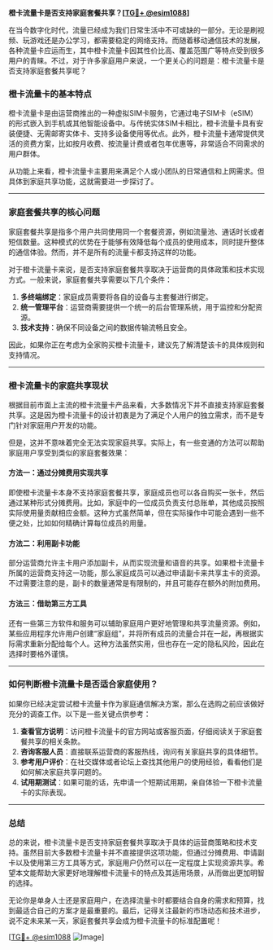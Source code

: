 **橙卡流量卡是否支持家庭套餐共享？[[TG💪+ @esim1088](https://t.me/s/esim1088)]**

在当今数字化时代，流量已经成为我们日常生活中不可或缺的一部分。无论是刷视频、玩游戏还是办公学习，都需要稳定的网络支持。而随着移动通信技术的发展，各种流量卡应运而生，其中橙卡流量卡因其性价比高、覆盖范围广等特点受到很多用户的青睐。不过，对于许多家庭用户来说，一个更关心的问题是：橙卡流量卡是否支持家庭套餐共享呢？

### 橙卡流量卡的基本特点

橙卡流量卡是由运营商推出的一种虚拟SIM卡服务，它通过电子SIM卡（eSIM）的形式嵌入到手机或其他智能设备中。与传统实体SIM卡相比，橙卡流量卡具有安装便捷、无需邮寄实体卡、支持多设备使用等优点。此外，橙卡流量卡通常提供灵活的资费方案，比如按月收费、按流量计费或者包年优惠等，非常适合不同需求的用户群体。

从功能上来看，橙卡流量卡主要用来满足个人或小团队的日常通信和上网需求。但具体到家庭共享功能，这就需要进一步探讨了。

---

### 家庭套餐共享的核心问题

家庭套餐共享是指多个用户共同使用同一个套餐资源，例如流量池、通话时长或者短信数量。这种模式的优势在于能够有效降低每个成员的使用成本，同时提升整体的通信体验。然而，并不是所有的流量卡都支持这样的功能。

对于橙卡流量卡来说，是否支持家庭套餐共享取决于运营商的具体政策和技术实现方式。一般来说，家庭套餐共享需要以下几个条件：

1. **多终端绑定**：家庭成员需要将各自的设备与主套餐进行绑定。
2. **统一管理平台**：运营商需要提供一个统一的后台管理系统，用于监控和分配资源。
3. **技术支持**：确保不同设备之间的数据传输流畅且安全。

因此，如果你正在考虑为全家购买橙卡流量卡，建议先了解清楚该卡的具体规则和支持情况。

---

### 橙卡流量卡的家庭共享现状

根据目前市面上主流的橙卡流量卡产品来看，大多数情况下并不直接支持家庭套餐共享。这是因为橙卡流量卡的设计初衷是为了满足个人用户的独立需求，而不是专门针对家庭用户开发的功能。

但是，这并不意味着完全无法实现家庭共享。实际上，有一些变通的方法可以帮助家庭用户享受到类似的家庭套餐效果：

#### 方法一：通过分摊费用实现共享
即使橙卡流量卡本身不支持家庭套餐共享，家庭成员也可以各自购买一张卡，然后通过某种形式分摊费用。比如，家庭中的一位成员负责支付总账单，其他成员按照实际使用量贡献相应金额。这种方式虽然简单，但在实际操作中可能会遇到一些不便之处，比如如何精确计算每位成员的用量。

#### 方法二：利用副卡功能
部分运营商允许主卡用户添加副卡，从而实现流量和语音的共享。如果橙卡流量卡所属的运营商支持这一功能，那么家庭成员可以通过申请副卡来共享主卡的资源。不过需要注意的是，副卡的数量通常是有限制的，并且可能存在额外的附加费用。

#### 方法三：借助第三方工具
还有一些第三方软件和服务可以辅助家庭用户更好地管理和共享流量资源。例如，某些应用程序允许用户创建“家庭组”，并将所有成员的流量合并在一起，再根据实际需求重新分配给每个人。这种方法虽然实用，但也存在一定的隐私风险，因此在选择时要格外谨慎。

---

### 如何判断橙卡流量卡是否适合家庭使用？

如果你已经决定尝试橙卡流量卡作为家庭通信解决方案，那么在选购之前应该做好充分的调查工作。以下是一些关键点供参考：

1. **查看官方说明**：访问橙卡流量卡的官方网站或客服页面，仔细阅读关于家庭套餐共享的相关条款。
2. **咨询客服人员**：直接联系运营商的客服热线，询问有关家庭共享的具体细节。
3. **参考用户评价**：在社交媒体或者论坛上查找其他用户的使用经验，看看他们是如何解决家庭共享问题的。
4. **试用期测试**：如果可能的话，先申请一个短期试用期，亲自体验一下橙卡流量卡的实际表现。

---

### 总结

总的来说，橙卡流量卡是否支持家庭套餐共享取决于具体的运营商策略和技术支持。虽然目前大多数橙卡流量卡并不直接提供这项功能，但通过分摊费用、申请副卡以及使用第三方工具等方式，家庭用户仍然可以在一定程度上实现资源共享。希望本文能帮助大家更好地理解橙卡流量卡的特点及其适用场景，从而做出更加明智的选择。

无论你是单身人士还是家庭用户，在选择流量卡时都要结合自身的需求和预算，找到最适合自己的方案才是最重要的。最后，记得关注最新的市场动态和技术进步，说不定未来某一天，家庭套餐共享会成为橙卡流量卡的标准配置呢！

[[TG💪+ @esim1088](https://t.me/s/esim1088) ![Image](https://i.postimg.cc/4NQfJmqS/Snipaste-2025-05-13-00-14-12.png)]